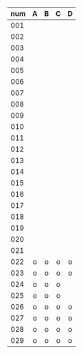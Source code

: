|num|A|B|C|D|
|:--|:--:|:--:|:--:|:--:|
|001| | | | |
|002| | | | |
|003| | | | |
|004| | | | |
|005| | | | |
|006| | | | |
|007| | | | |
|008| | | | |
|009| | | | |
|010| | | | |
|011| | | | |
|012| | | | |
|013| | | | |
|014| | | | |
|015| | | | |
|016| | | | |
|017| | | | |
|018| | | | |
|019| | | | |
|020| | | | |
|021| | | | |
|022|o|o|o|o|
|023|o|o|o|o|
|024|o|o|o| |
|025|o|o|o| |
|026|o|o|o|o|
|027|o|o|o|o|
|028|o|o|o|o|
|029|o|o|o|o|
